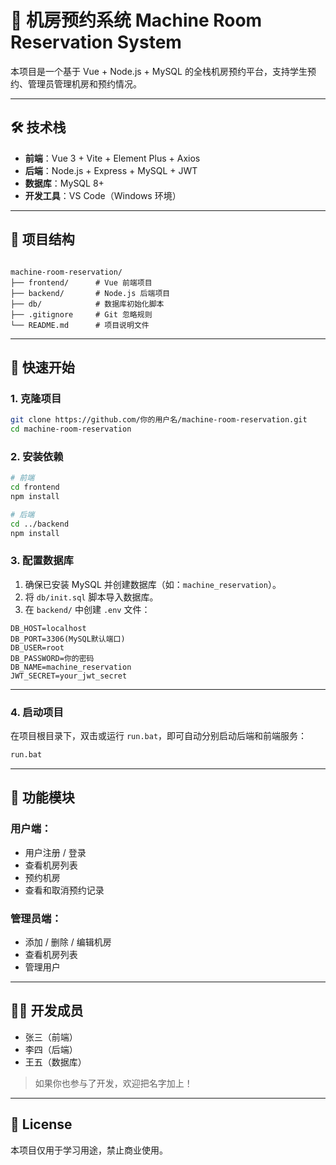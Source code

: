 
# 🏫 机房预约系统 Machine Room Reservation System

本项目是一个基于 Vue + Node.js + MySQL 的全栈机房预约平台，支持学生预约、管理员管理机房和预约情况。

---

## 🛠 技术栈

- **前端**：Vue 3 + Vite + Element Plus + Axios
- **后端**：Node.js + Express + MySQL + JWT
- **数据库**：MySQL 8+
- **开发工具**：VS Code（Windows 环境）

---

## 📁 项目结构

```

machine-room-reservation/
├── frontend/      # Vue 前端项目
├── backend/       # Node.js 后端项目
├── db/            # 数据库初始化脚本
├── .gitignore     # Git 忽略规则
└── README.md      # 项目说明文件

````

---

## 🚀 快速开始

### 1. 克隆项目

```bash
git clone https://github.com/你的用户名/machine-room-reservation.git
cd machine-room-reservation
````

### 2. 安装依赖

```bash
# 前端
cd frontend
npm install

# 后端
cd ../backend
npm install
```

### 3. 配置数据库

1. 确保已安装 MySQL 并创建数据库（如：`machine_reservation`）。
2. 将 `db/init.sql` 脚本导入数据库。
3. 在 `backend/` 中创建 `.env` 文件：

```env
DB_HOST=localhost
DB_PORT=3306(MySQL默认端口)
DB_USER=root
DB_PASSWORD=你的密码
DB_NAME=machine_reservation
JWT_SECRET=your_jwt_secret
```

---

### 4. 启动项目

在项目根目录下，双击或运行 `run.bat`，即可自动分别启动后端和前端服务：

```bat
run.bat
```

---

## 📌 功能模块

### 用户端：

* 用户注册 / 登录
* 查看机房列表
* 预约机房
* 查看和取消预约记录

### 管理员端：

* 添加 / 删除 / 编辑机房
* 查看机房列表
* 管理用户

---

## 🧑‍💻 开发成员

* 张三（前端）
* 李四（后端）
* 王五（数据库）

> 如果你也参与了开发，欢迎把名字加上！

---

## 📄 License

本项目仅用于学习用途，禁止商业使用。